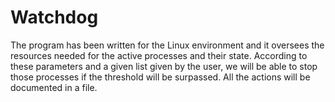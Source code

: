 # Watchdog

The program has been written for the Linux environment and it oversees the resources needed for the active processes and their state. According to these parameters and a given list given by the user, we will be able to stop those processes if the threshold will be surpassed. All the actions will be documented in a file.
